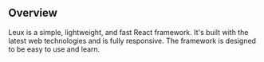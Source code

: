 ## Overview

Leux is a simple, lightweight, and fast React framework. It's built with the latest web technologies and is fully responsive.
The framework is designed to be easy to use and learn.
